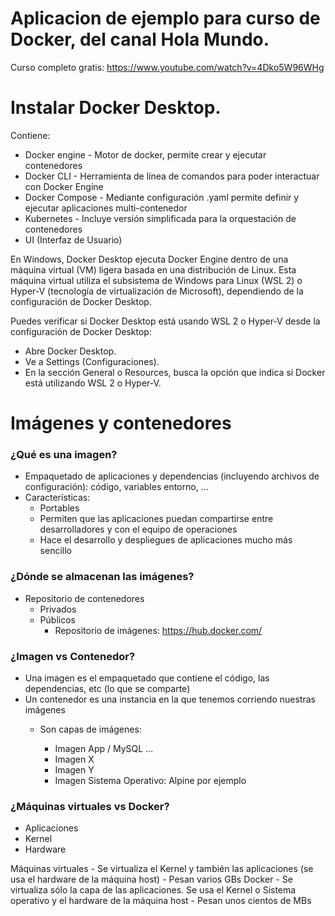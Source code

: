 # Aplicacion de ejemplo para curso de Docker, del canal Hola Mundo.

Curso completo gratis: https://www.youtube.com/watch?v=4Dko5W96WHg

# Instalar Docker Desktop.

Contiene: 

- Docker engine - Motor de docker, permite crear y ejecutar contenedores
- Docker CLI - Herramienta de línea de comandos para poder interactuar con Docker Engine
- Docker Compose - Mediante configuración .yaml permite definir y ejecutar aplicaciones multi-contenedor
- Kubernetes - Incluye versión simplificada para la orquestación de contenedores
- UI (Interfaz de Usuario)

En Windows, Docker Desktop ejecuta Docker Engine dentro de una máquina virtual (VM) ligera basada en una distribución de Linux. 
Esta máquina virtual utiliza el subsistema de Windows para Linux (WSL 2) o Hyper-V (tecnología de virtualización de Microsoft), dependiendo de la configuración de Docker Desktop.

Puedes verificar si Docker Desktop está usando WSL 2 o Hyper-V desde la configuración de Docker Desktop:

- Abre Docker Desktop.
- Ve a Settings (Configuraciones).
- En la sección General o Resources, busca la opción que indica si Docker está utilizando WSL 2 o Hyper-V.

# Imágenes y contenedores
### ¿Qué es una imagen?
- Empaquetado de aplicaciones y dependencias (incluyendo archivos de configuración): código, variables entorno, ... 
- Características:
	- Portables
	- Permiten que las aplicaciones puedan compartirse entre desarrolladores y con el equipo de operaciones
	- Hace el desarrollo y despliegues de aplicaciones mucho más sencillo
### ¿Dónde se almacenan las imágenes?
- Repositorio de contenedores
	- Privados
	- Públicos
		- Repositorio de imágenes: https://hub.docker.com/
### ¿Imagen vs Contenedor?
- Una imagen es el empaquetado que contiene el código, las dependencias, etc (lo que se comparte)
- Un contenedor es una instancia en la que tenemos corriendo nuestras imágenes 
	- Son capas de imágenes: 
	
		- Imagen App / MySQL ...
		- Imagen X
		- Imagen Y
		- Imagen Sistema Operativo: Alpine por ejemplo
### ¿Máquinas virtuales vs Docker?
- Aplicaciones
- Kernel
- Hardware

Máquinas virtuales - Se virtualiza el Kernel y también las aplicaciones (se usa el hardware de la máquina host) - Pesan varios GBs
Docker - Se virtualiza sólo la capa de las aplicaciones. Se usa el Kernel o Sistema operativo y el hardware de la máquina host - Pesan unos cientos de MBs